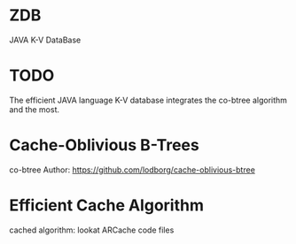# ZDB
JAVA K-V DataBase

# TODO
The efficient JAVA language K-V database integrates the co-btree algorithm and the most. 

# Cache-Oblivious B-Trees
co-btree Author: https://github.com/lodborg/cache-oblivious-btree

# Efficient Cache Algorithm
cached algorithm: lookat ARCache code files
